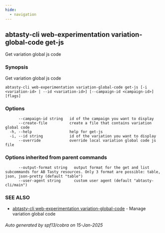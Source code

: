 ```yaml
---
hide:
  - navigation
---
```

## abtasty-cli web-experimentation variation-global-code get-js

Get variation global js code

### Synopsis

Get variation global js code

```
abtasty-cli web-experimentation variation-global-code get-js [-i <variation-id> | --id <variation-id>] [--campaign-id <campaign-id>] [flags]
```

### Options

```
      --campaign-id string   id of the campaign you want to display
      --create-file          create a file that contains variation global code
  -h, --help                 help for get-js
  -i, --id string            id of the variation you want to display
      --override             override local variation global code js file
```

### Options inherited from parent commands

```
      --output-format string   output format for the get and list subcommands for AB Tasty resources. Only 3 format are possible: table, json, json-pretty (default "table")
      --user-agent string      custom user agent (default "abtasty-cli/main")
```

### SEE ALSO

* [abtasty-cli web-experimentation variation-global-code](abtasty-cli_web-experimentation_variation-global-code.md)	 - Manage variation global code

###### Auto generated by spf13/cobra on 15-Jan-2025
